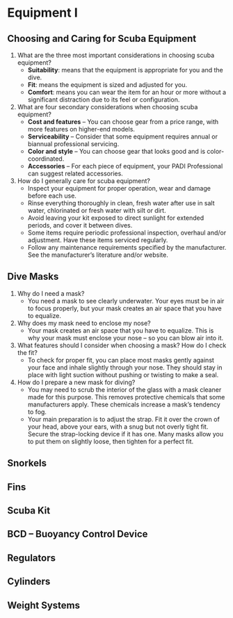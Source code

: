# Equipment I

## Choosing and Caring for Scuba Equipment

1. What are the three most important considerations in choosing scuba equipment?
   - **Suitability**:  means that the equipment is appropriate for you and the dive.
   - **Fit**:  means the equipment is sized and adjusted for you.
   - **Comfort**: means you can wear the item for an hour or more without a significant distraction due to its feel or configuration.
2. What are four secondary considerations when choosing scuba equipment?
   - **Cost and features** – You can choose gear from a price range, with more features on higher-end models.
   - **Serviceability** – Consider that some equipment requires annual or biannual professional servicing.
   - **Color and style** – You can choose gear that looks good and is color-coordinated.
   - **Accessories** – For each piece of equipment, your PADI Professional can suggest related accessories.
3. How do I generally care for scuba equipment?
   - Inspect your equipment for proper operation, wear and damage before each use.
   - Rinse everything thoroughly in clean, fresh water after use in salt water, chlorinated or fresh water with silt or dirt.
   - Avoid leaving your kit exposed to direct sunlight for extended periods, and cover it between dives.
   - Some items require periodic professional inspection, overhaul and/or adjustment. Have these items serviced regularly.
   - Follow any maintenance requirements specified by the manufacturer. See the manufacturer’s literature and/or website.

## Dive Masks

1. Why do I need a mask?
   - You need a mask to see clearly underwater. Your eyes must be in air to focus properly, but your mask creates an air space that you have to equalize.
2. Why does my mask need to enclose my nose?
   - Your mask creates an air space that you have to equalize. This is why your mask must enclose your nose – so you can blow air into it.
3. What features should I consider when choosing a mask? How do I check the fit?
   - To check for proper fit, you can place most masks gently against your face and inhale slightly through your nose. They should stay in place with light suction without pushing or twisting to make a seal.
4. How do I prepare a new mask for diving?
   - You may need to scrub the interior of the glass with a mask cleaner made for this purpose. This removes protective chemicals that some manufacturers apply. These chemicals increase a mask’s tendency to fog.
   - Your main preparation is to adjust the strap. Fit it over the crown of your head, above your ears, with a snug but not overly tight fit. Secure the strap-locking device if it has one. Many masks allow you to put them on slightly loose, then tighten for a perfect fit.

## Snorkels

## Fins

## Scuba Kit

## BCD – Buoyancy Control Device

## Regulators

## Cylinders

## Weight Systems
